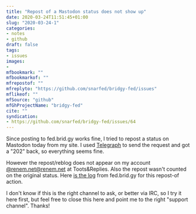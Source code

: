 ```yaml
---
title: "Repost of a Mastodon status does not show up"
date: 2020-03-24T11:51:45+01:00
slug: "2020-03-24-1"
categories:
- notes
- github
draft: false
tags:
- issues
images:
-
mfbookmark: ""
mfbookmarkof: ""
mfrepostof: ""
mfreplyto: "https://github.com/snarfed/bridgy-fed/issues"
mflikeof: ""
mfSource: "github"
mfGhProjectName: "bridgy-fed"
cite: ""
syndication:
- https://github.com/snarfed/bridgy-fed/issues/64
---
```


Since posting to fed.brid.gy works fine, I tried to repost a status on Mastodon today from my site. I used [Telegraph](https://telegraph.p3k.io/) to send the request and got a "202" back, so everything seems fine.

However the repost/reblog does not appear on my account [@renem.net@renem.net](https://fed.brid.gy/r/https://renem.net/) at Toots&Replies. Also the repost wasn't counted on the original status.
Here [is the log](https://fed.brid.gy/log?key=https%3A%2F%2Frenem.net%2Fnotes%2Freposts%2F2020-03-24-1%2F+https%3A%2F%2Fsocial.tchncs.de%2F%40kuketzblog%2F103877135239066914&start_time=1585047242) from fed.brid.gy for this repost-of action.

I don't know if this is the right channel to ask, or better via IRC, so I try it here first, but feel free to close this here and point me to the right "support channel". Thanks!

<!--more-->